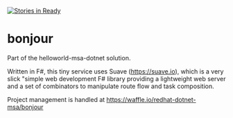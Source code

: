 [![Stories in Ready](https://badge.waffle.io/redhat-dotnet-msa/bonjour.png?label=ready&title=Ready)](https://waffle.io/redhat-dotnet-msa/bonjour)
# bonjour
Part of the helloworld-msa-dotnet solution.

Written in F#, this tiny service uses Suave (https://suave.io), which is a very slick "simple web development F# library providing a lightweight web server and a set of combinators to manipulate route flow and task composition.

Project management is handled at https://waffle.io/redhat-dotnet-msa/bonjour
